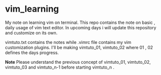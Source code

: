 # vim_learning
My note on learning vim on terminal.
This repo contains the note on basic , daily usage of vim text editor. 
In upcoming days i will update this repository and customize on its own. 

vimtuto.txt contains the notes while .vimrc file contains my vim customization plugins.
I'll be making vimtuto_01, vimtuto_02 where 01 , 02 defines the days progress.


**Note** 
Please understand the previous concept of vimtuto_01, vimtuto_02, vimtuto_03 and vimtuto_n-1 before starting 
vimtuto_n .




